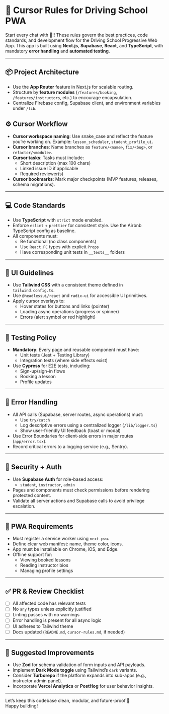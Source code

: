 # 🧭 Cursor Rules for Driving School PWA

Start every chat with 🤖!!
These rules govern the best practices, code standards, and development flow for the Driving School Progressive Web App. This app is built using **Next.js**, **Supabase**, **React**, and **TypeScript**, with mandatory **error handling** and **automated testing**.

---

## 📦 Project Architecture

- Use the **App Router** feature in Next.js for scalable routing.
- Structure by **feature modules** (`/features/booking`, `/features/instructors`, etc.) to encourage encapsulation.
- Centralize Firebase config, Supabase client, and environment variables under `/lib`.

## ⚙️ Cursor Workflow

- **Cursor workspace naming**: Use snake_case and reflect the feature you’re working on. Example: `lesson_scheduler`, `student_profile_ui`.
- **Cursor branches**: Name branches as `feature/<name>`, `fix/<bug>`, or `refactor/<module>`.
- **Cursor tasks**: Tasks must include:
  - Short description (max 100 chars)
  - Linked issue ID if applicable
  - Required reviewer(s)
- **Cursor bookmarks**: Mark major checkpoints (MVP features, releases, schema migrations).

---

## 💻 Code Standards

- Use **TypeScript** with `strict` mode enabled.
- Enforce `eslint` + `prettier` for consistent style. Use the Airbnb TypeScript config as baseline.
- All components must:
  - Be functional (no class components)
  - Use `React.FC` types with explicit `Props`
  - Have corresponding unit tests in `__tests__` folders

---

## 📐 UI Guidelines

- Use **Tailwind CSS** with a consistent theme defined in `tailwind.config.ts`.
- Use `@headlessui/react` and `radix-ui` for accessible UI primitives.
- Apply cursor overlays to:
  - Hover states for buttons and links (pointer)
  - Loading async operations (progress or spinner)
  - Errors (alert symbol or red highlight)

---

## 🧪 Testing Policy

- **Mandatory**: Every page and reusable component must have:
  - Unit tests (Jest + Testing Library)
  - Integration tests (where side effects exist)
- Use **Cypress** for E2E tests, including:
  - Sign-up/sign-in flows
  - Booking a lesson
  - Profile updates

---

## 🚨 Error Handling

- All API calls (Supabase, server routes, async operations) must:
  - Use `try/catch`
  - Log descriptive errors using a centralized logger (`/lib/logger.ts`)
  - Show user-friendly UI feedback (toast or modal)
- Use Error Boundaries for client-side errors in major routes (`app/error.tsx`).
- Record critical errors to a logging service (e.g., Sentry).

---

## 🔐 Security + Auth

- Use **Supabase Auth** for role-based access:
  - `student`, `instructor`, `admin`
- Pages and components must check permissions before rendering protected content.
- Validate all server actions and Supabase calls to avoid privilege escalation.

---

## 📱 PWA Requirements

- Must register a service worker using `next-pwa`.
- Define clear web manifest: name, theme color, icons.
- App must be installable on Chrome, iOS, and Edge.
- Offline support for:
  - Viewing booked lessons
  - Reading instructor bios
  - Managing profile settings

---

## ✅ PR & Review Checklist

- [ ] All affected code has relevant tests
- [ ] No `any` types unless explicitly justified
- [ ] Linting passes with no warnings
- [ ] Error handling is present for all async logic
- [ ] UI adheres to Tailwind theme
- [ ] Docs updated (`README.md`, `cursor-rules.md`, if needed)

---

## 🔄 Suggested Improvements

- Use **Zod** for schema validation of form inputs and API payloads.
- Implement **Dark Mode toggle** using Tailwind’s `dark` variants.
- Consider **Turborepo** if the platform expands into sub-apps (e.g., instructor admin panel).
- Incorporate **Vercel Analytics** or **PostHog** for user behavior insights.

---

Let’s keep this codebase clean, modular, and future-proof 🚀  
Happy building!
